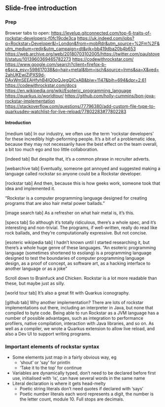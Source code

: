 ## Slide-free introduction

### Prep

Browser tabs to open:
https://levelup.gitconnected.com/top-6-traits-of-rockstar-developers-f0fc19cde3ca
https://uk.indeed.com/jobs?q=Rockstar+Developer&l=London&from=mobRdr&utm_source=%2Fm%2F&utm_medium=redir&utm_campaign=dt&vjk=bb419dba20b4b653
https://web.archive.org/web/20180703102005/https://twitter.com/paulstovell/status/1013960369465782273
https://codewithrockstar.com/
https://www.google.com/search?client=firefox-b-e&sca_esv=598617038&q=hair+metal&tbm=isch&source=lnms&sa=X&ved=2ahUKEwjZjPXS9d-DAxWmSEEAHfyhB4IQ0pQJegQICxAB&biw=1147&bih=694&dpr=2.61
https://codewithrockstar.com/docs
https://en.wikipedia.org/wiki/Esoteric_programming_language
https://quarkus.io/worldtour/
https://github.com/holly-cummins/bon-jova-rockstar-implementation
https://stackoverflow.com/questions/77796380/add-custom-file-type-to-quarkusdev-watchlist-for-live-reload/77802283#77802283

#### Introduction

[medium tab]
In our industry, we often use the term ‘rockstar developers’ for these incredibly high-peforming people. It’s a bit of a
problematic idea, because they may not necessarily have the best effect on the team overall, a bit too much ego and too
little collaboration.

[indeed tab]
But despite that, it’s a common phrase in recruiter adverts.

[webarchive tab]
Eventually, someone got annoyed and suggested making a language called rockstar so anyone could be a Rockstar developer.

[rockstar tab]
And then, because this is how geeks work, someone took that idea and implemented it.

“Rockstar is a computer programming language designed for creating programs that are also hair metal power ballads.”

[image search tab]
As a refresher on what hair metal is, it’s this.

[specs tab]
So although it’s totally ridiculous, there’s a whole spec, and it’s interesting and non-trivial. The programs, if
well-written, really do read like rock ballads, and they’re computationally expressive. But not concise.

[esoteric wikipedia tab]
I hadn’t known until I started researching it, but there’s a whole huge genre of these languages. “An esoteric
programming language (sometimes shortened to esolang) is a programming language designed to test the boundaries of
computer programming language design, as a proof of concept, as software art, as a hacking interface to another language
or as a joke”

Scroll down to Brainfuck and Chicken. Rockstar is a lot more readable than these, but maybe just as silly.

[world tour tab]
It’s also a great fit with Quarkus iconography.

[github tab]
Why another implementation? There are lots of rockstar implementations out there, including an interpreter in Java, but
none that compiled to byte code.
Being able to run Rockstar as a JVM language has a number of possible advantages, such as integration to performance
profilers, native compilation, interaction with Java libraries, and so on.
As well as a compiler, we wrote a Quarkus extension to allow live reload, and also a Dev UI to support writing programs.

### Important elements of rockstar syntax

- Some elements just map in a fairly obvious way, eg
    - ‘shout’ or ‘say’ for println
    - ‘Take it to the top’ for continue
- Variables are dynamically typed, don’t need to be declared before first use, initialised with ‘is’, can have several
  words in the same name
- Literal declaration is where it gets head-melty
    - Poetic string literals don’t need quotes if declared with ‘says’
    - Poetic number literals each word represents a digit, the number is the letter count, module 10. Full stops are
      decimals.

